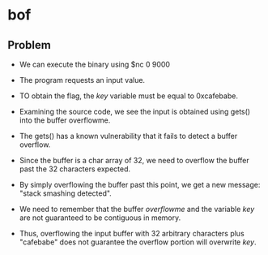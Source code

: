 # bof

## Problem

* We can execute the binary using $nc 0 9000
* The program requests an input value.
* TO obtain the flag, the *key* variable must be equal to 0xcafebabe.
* Examining the source code, we see the input is obtained using gets() into the buffer overflowme.
* The gets() has a known vulnerability that it fails to detect a buffer overflow.
* Since the buffer is a char array of 32, we need to overflow the buffer past the 32 characters expected.
* By simply overflowing the buffer past this point, we get a new message: "stack smashing detected".

* We need to remember that the buffer *overflowme* and the variable *key* are not guaranteed to be contiguous in memory.
* Thus, overflowing the input buffer with 32 arbitrary characters plus "cafebabe" does not guarantee the overflow portion will overwrite *key*.
